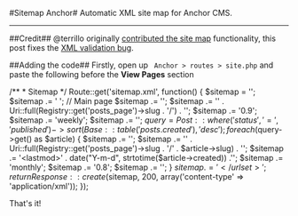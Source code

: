 #Sitemap Anchor#
Automatic XML site map for Anchor CMS.

---
##Credit##
@terrillo originally [contributed the site map](http://terrillo.me/posts/how-to-create-a-seo-sitemap-for-anchor-cms) functionality, this post fixes the [XML validation bug](http://jakebown.com/index.php/posts/how-to-create-a-seo-sitemap-for-anchor-cms-fix).

##Adding the code##
Firstly, open up ` Anchor > routes > site.php` and paste the following before the **View Pages** section
 
/** * Sitemap */ Route::get('sitemap.xml', function() { $sitemap = ''; $sitemap .= ' ';
// Main page
$sitemap .= '<urlset xmlns="http://www.sitemaps.org/schemas/sitemap/0.9"><url>';
$sitemap .= '<loc>' . Uri::full(Registry::get('posts_page')->slug . '/') . '</loc>';
$sitemap .= '<priority>0.9</priority>';
$sitemap .= '<changefreq>weekly</changefreq>';
$sitemap .= '</url>'; 
$query = Post::where('status', '=', 'published')->sort(Base::table('posts.created'), 'desc');
foreach($query->get() as $article) {
        $sitemap .= '<url>';
        $sitemap .= '<loc>' . Uri::full(Registry::get('posts_page')->slug . '/' . $article->slug) . '</loc>';
    $sitemap .= '<lastmod>' . date("Y-m-d", strtotime($article->created)) .'</lastmod>';
    $sitemap .= '<changefreq>monthly</changefreq>';
    $sitemap .= '<priority>0.8</priority>';
    $sitemap .= '</url>';
}
$sitemap .= '</urlset>';
return Response::create($sitemap, 200, array('content-type' => 'application/xml'));
});

That's it!